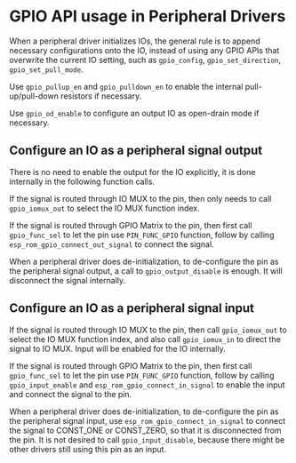 # GPIO API usage in Peripheral Drivers

When a peripheral driver initializes IOs, the general rule is to append necessary configurations onto the IO, instead of using any GPIO APIs that overwrite the current IO setting, such as `gpio_config`, `gpio_set_direction`, `gpio_set_pull_mode`.

Use `gpio_pullup_en` and `gpio_pulldown_en` to enable the internal pull-up/pull-down resistors if necessary.

Use `gpio_od_enable` to configure an output IO as open-drain mode if necessary.

## Configure an IO as a peripheral signal output

There is no need to enable the output for the IO explicitly, it is done internally in the following function calls.

If the signal is routed through IO MUX to the pin, then only needs to call `gpio_iomux_out` to select the IO MUX function index.

If the signal is routed through GPIO Matrix to the pin, then first call `gpio_func_sel` to let the pin use `PIN_FUNC_GPIO` function, follow by calling `esp_rom_gpio_connect_out_signal` to connect the signal.

When a peripheral driver does de-initialization, to de-configure the pin as the peripheral signal output, a call to `gpio_output_disable` is enough. It will disconnect the signal internally.

## Configure an IO as a peripheral signal input

If the signal is routed through IO MUX to the pin, then call `gpio_iomux_out` to select the IO MUX function index, and also call `gpio_iomux_in` to direct the signal to IO MUX. Input will be enabled for the IO internally.

If the signal is routed through GPIO Matrix to the pin, then first call `gpio_func_sel` to let the pin use `PIN_FUNC_GPIO` function, follow by calling `gpio_input_enable` and `esp_rom_gpio_connect_in_signal` to enable the input and connect the signal to the pin.

When a peripheral driver does de-initialization, to de-configure the pin as the peripheral signal input, use `esp_rom_gpio_connect_in_signal` to connect the signal to CONST_ONE or CONST_ZERO, so that it is disconnected from the pin. It is not desired to call `gpio_input_disable`, because there might be other drivers still using this pin as an input.
